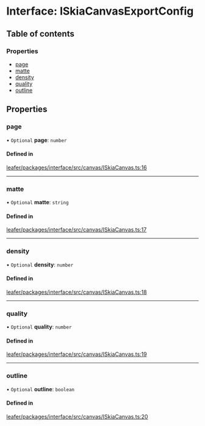 # Interface: ISkiaCanvasExportConfig

## Table of contents

### Properties

- [page](ISkiaCanvasExportConfig.md#page)
- [matte](ISkiaCanvasExportConfig.md#matte)
- [density](ISkiaCanvasExportConfig.md#density)
- [quality](ISkiaCanvasExportConfig.md#quality)
- [outline](ISkiaCanvasExportConfig.md#outline)

## Properties

### page

• `Optional` **page**: `number`

#### Defined in

[leafer/packages/interface/src/canvas/ISkiaCanvas.ts:16](https://github.com/leaferjs/leafer/blob/0c6b9de/packages/interface/src/canvas/ISkiaCanvas.ts#L16)

___

### matte

• `Optional` **matte**: `string`

#### Defined in

[leafer/packages/interface/src/canvas/ISkiaCanvas.ts:17](https://github.com/leaferjs/leafer/blob/0c6b9de/packages/interface/src/canvas/ISkiaCanvas.ts#L17)

___

### density

• `Optional` **density**: `number`

#### Defined in

[leafer/packages/interface/src/canvas/ISkiaCanvas.ts:18](https://github.com/leaferjs/leafer/blob/0c6b9de/packages/interface/src/canvas/ISkiaCanvas.ts#L18)

___

### quality

• `Optional` **quality**: `number`

#### Defined in

[leafer/packages/interface/src/canvas/ISkiaCanvas.ts:19](https://github.com/leaferjs/leafer/blob/0c6b9de/packages/interface/src/canvas/ISkiaCanvas.ts#L19)

___

### outline

• `Optional` **outline**: `boolean`

#### Defined in

[leafer/packages/interface/src/canvas/ISkiaCanvas.ts:20](https://github.com/leaferjs/leafer/blob/0c6b9de/packages/interface/src/canvas/ISkiaCanvas.ts#L20)
